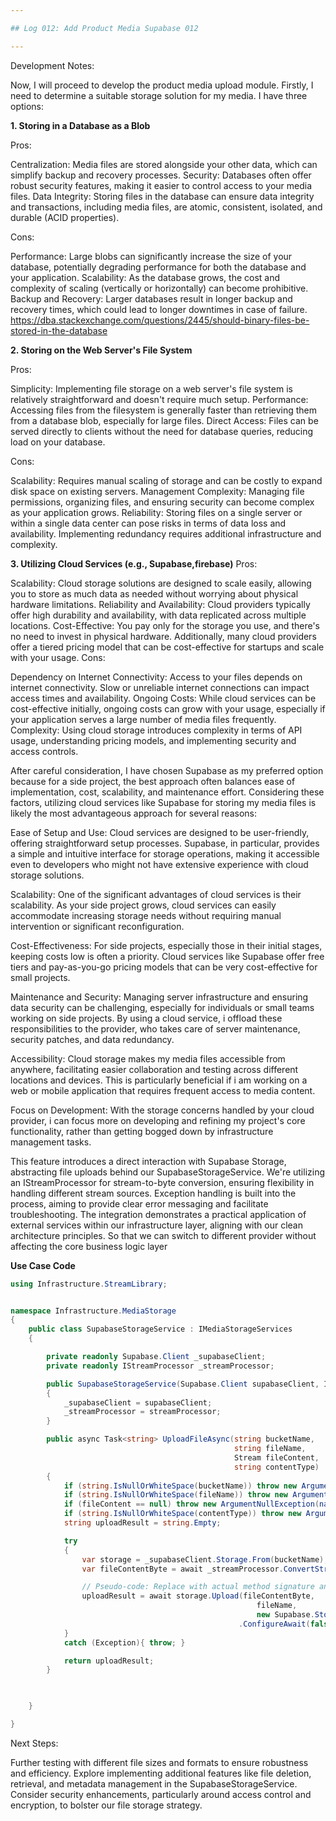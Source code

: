 ```yaml
---

## Log 012: Add Product Media Supabase 012

---
```

Development Notes:

Now, I will proceed to develop the product media upload module. Firstly, I need to determine a suitable storage solution for my media. I have three options:


**1. Storing in a Database as a Blob**

Pros:

Centralization: Media files are stored alongside your other data, which can simplify backup and recovery processes.
Security: Databases often offer robust security features, making it easier to control access to your media files.
Data Integrity: Storing files in the database can ensure data integrity and transactions, including media files, are atomic, consistent, isolated, and durable (ACID properties).

Cons:

Performance: Large blobs can significantly increase the size of your database, potentially degrading performance for both the database and your application.
Scalability: As the database grows, the cost and complexity of scaling (vertically or horizontally) can become prohibitive.
Backup and Recovery: Larger databases result in longer backup and recovery times, which could lead to longer downtimes in case of failure.
https://dba.stackexchange.com/questions/2445/should-binary-files-be-stored-in-the-database

**2. Storing on the Web Server's File System**

Pros:

Simplicity: Implementing file storage on a web server's file system is relatively straightforward and doesn't require much setup.
Performance: Accessing files from the filesystem is generally faster than retrieving them from a database blob, especially for large files.
Direct Access: Files can be served directly to clients without the need for database queries, reducing load on your database.

Cons:

Scalability: Requires manual scaling of storage and can be costly to expand disk space on existing servers.
Management Complexity: Managing file permissions, organizing files, and ensuring security can become complex as your application grows.
Reliability: Storing files on a single server or within a single data center can pose risks in terms of data loss and availability. Implementing redundancy requires additional infrastructure and complexity.

**3. Utilizing Cloud Services (e.g., Supabase,firebase)**
Pros:

Scalability: Cloud storage solutions are designed to scale easily, allowing you to store as much data as needed without worrying about physical hardware limitations.
Reliability and Availability: Cloud providers typically offer high durability and availability, with data replicated across multiple locations.
Cost-Effective: You pay only for the storage you use, and there's no need to invest in physical hardware. Additionally, many cloud providers offer a tiered pricing model that can be cost-effective for startups and scale with your usage.
Cons:

Dependency on Internet Connectivity: Access to your files depends on internet connectivity. Slow or unreliable internet connections can impact access times and availability.
Ongoing Costs: While cloud services can be cost-effective initially, ongoing costs can grow with your usage, especially if your application serves a large number of media files frequently.
Complexity: Using cloud storage introduces complexity in terms of API usage, understanding pricing models, and implementing security and access controls.



After careful consideration, I have chosen Supabase as my preferred option because for a side project, 
the best approach often balances ease of implementation, cost, scalability, and maintenance effort. 
Considering these factors, utilizing cloud services like Supabase for storing my media files is likely the most advantageous approach for several reasons:

Ease of Setup and Use: Cloud services are designed to be user-friendly, offering straightforward setup processes. Supabase, in particular, provides a simple and intuitive interface for storage operations, making it accessible even to developers who might not have extensive experience with cloud storage solutions.

Scalability: One of the significant advantages of cloud services is their scalability. As your side project grows, cloud services can easily accommodate increasing storage needs without requiring manual intervention or significant reconfiguration.

Cost-Effectiveness: For side projects, especially those in their initial stages, keeping costs low is often a priority. Cloud services like Supabase offer free tiers and pay-as-you-go pricing models that can be very cost-effective for small projects.

Maintenance and Security: Managing server infrastructure and ensuring data security can be challenging, especially for individuals or small teams working on side projects. By using a cloud service, i offload these responsibilities to the provider, who takes care of server maintenance, security patches, and data redundancy.

Accessibility: Cloud storage makes my media files accessible from anywhere, facilitating easier collaboration and testing across different locations and devices. This is particularly beneficial if i am working on a web or mobile application that requires frequent access to media content.

Focus on Development: With the storage concerns handled by your cloud provider, i can focus more on developing and refining my project's core functionality, rather than getting bogged down by infrastructure management tasks.

This feature introduces a direct interaction with Supabase Storage, abstracting file uploads behind our SupabaseStorageService.
We're utilizing an IStreamProcessor for stream-to-byte conversion, ensuring flexibility in handling different stream sources.
Exception handling is built into the process, aiming to provide clear error messaging and facilitate troubleshooting.
The integration demonstrates a practical application of external services within our infrastructure layer, aligning with our clean architecture principles. 
So that we can switch to different provider without affecting the core business logic layer


**Use Case Code**
```csharp
using Infrastructure.StreamLibrary;


namespace Infrastructure.MediaStorage
{
    public class SupabaseStorageService : IMediaStorageServices
    {

        private readonly Supabase.Client _supabaseClient;
        private readonly IStreamProcessor _streamProcessor;

        public SupabaseStorageService(Supabase.Client supabaseClient, IStreamProcessor streamProcessor)
        {
            _supabaseClient = supabaseClient;
            _streamProcessor = streamProcessor;
        }

        public async Task<string> UploadFileAsync(string bucketName,
                                                  string fileName, 
                                                  Stream fileContent,
                                                  string contentType)
        {
            if (string.IsNullOrWhiteSpace(bucketName)) throw new ArgumentException("Bucket name must be provided.", nameof(bucketName));
            if (string.IsNullOrWhiteSpace(fileName)) throw new ArgumentException("File name must be provided.", nameof(fileName));
            if (fileContent == null) throw new ArgumentNullException(nameof(fileContent));
            if (string.IsNullOrWhiteSpace(contentType)) throw new ArgumentException("Content type must be provided.", nameof(contentType));
            string uploadResult = string.Empty;

            try
            {
                var storage = _supabaseClient.Storage.From(bucketName);
                var fileContentByte = await _streamProcessor.ConvertStreamToByteArray(fileContent);

                // Pseudo-code: Replace with actual method signature and parameters based on the library documentation.
                uploadResult = await storage.Upload(fileContentByte,
                                                       fileName,
                                                       new Supabase.Storage.FileOptions { ContentType = contentType })
                                                   .ConfigureAwait(false);
            }
            catch (Exception){ throw; }

            return uploadResult;
        }

     

    }

}

```
Next Steps:

Further testing with different file sizes and formats to ensure robustness and efficiency.
Explore implementing additional features like file deletion, retrieval, and metadata management in the SupabaseStorageService.
Consider security enhancements, particularly around access control and encryption, to bolster our file storage strategy.
